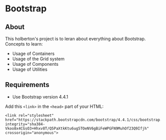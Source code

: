 # Bootstrap

## About

This holberton's project is to leran about everything about Bootstrap. Concepts to learn:

- Usage of Containers
- Usage of the Grid system
- Usage of Components
- Usage of Utilities

## Requirements

- Use Bootstrap version 4.4.1

Add this `<link>` in the `<head>` part of your HTML:

```
<link rel="stylesheet" href="https://stackpath.bootstrapcdn.com/bootstrap/4.4.1/css/bootstrap.min.css" integrity="sha384-Vkoo8x4CGsO3+Hhxv8T/Q5PaXtkKtu6ug5TOeNV6gBiFeWPGFN9MuhOf23Q9Ifjh" crossorigin="anonymous">
```
